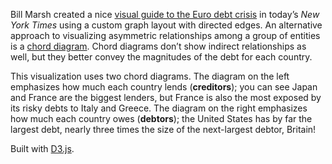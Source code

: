 Bill Marsh created a nice [visual guide to the Euro debt crisis](http://www.nytimes.com/interactive/2011/10/23/sunday-review/an-overview-of-the-euro-crisis.html) in today’s *New York Times* using a custom graph layout with directed edges. An alternative approach to visualizing asymmetric relationships among a group of entities is a [chord diagram](http://mbostock.github.com/d3/ex/chord.html). Chord diagrams don’t show indirect relationships as well, but they better convey the magnitudes of the debt for each country.

This visualization uses two chord diagrams. The diagram on the left emphasizes how much each country lends (**creditors**); you can see Japan and France are the biggest lenders, but France is also the most exposed by its risky debts to Italy and Greece. The diagram on the right emphasizes how much each country owes (**debtors**); the United States has by far the largest debt, nearly three times the size of the next-largest debtor, Britain!

Built with [D3.js](http://mbostock.github.com/d3/).
